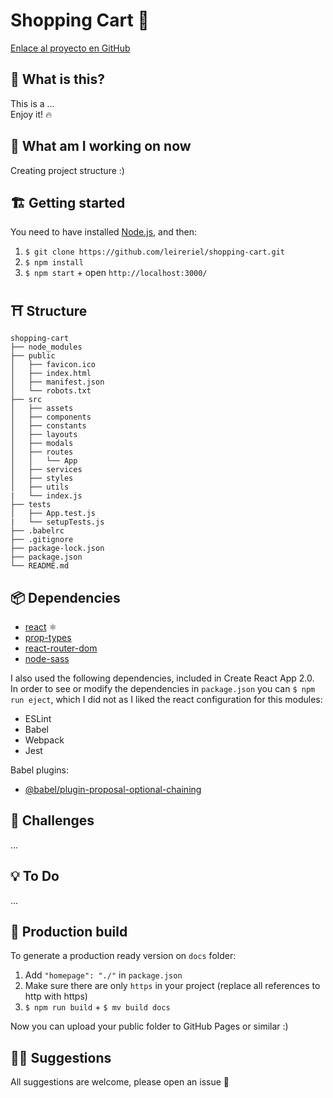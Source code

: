 # Shopping Cart 🛒

<!-- Captura de la app -->
<!-- [Enlace a la App online]() -->
[Enlace al proyecto en GitHub](https://github.com/leireriel/shopping-cart)

## 👀 What is this?

This is a ... <br />
Enjoy it! 🔥

## 📅 What am I working on now

Creating project structure :)

## 🏗️ Getting started

You need to have installed [Node.js](https://nodejs.org/), and then:

1. `$ git clone https://github.com/leireriel/shopping-cart.git`
2. `$ npm install`
3. `$ npm start` + open `http://localhost:3000/`

## ⛩️ Structure

```
shopping-cart
├── node_modules
├── public
│   ├── favicon.ico
│   ├── index.html
│   ├── manifest.json
│   └── robots.txt
├── src
│   ├── assets
│   ├── components
│   ├── constants
│   ├── layouts
│   ├── modals
│   ├── routes
│   │   └── App
│   ├── services
│   ├── styles
│   ├── utils
|   └── index.js
├── tests
│   ├── App.test.js
|   └── setupTests.js
├── .babelrc
├── .gitignore
├── package-lock.json
├── package.json
└── README.md
```

## 📦 Dependencies

* [react](https://www.npmjs.com/package/react) ⚛ 
* [prop-types](https://www.npmjs.com/package/prop-types)
* [react-router-dom](https://www.npmjs.com/package/react-router-dom)
* [node-sass](https://www.npmjs.com/package/node-sass)

I also used the following dependencies, included in Create React App 2.0. <br />
In order to see or modify the dependencies in `package.json` you can `$ npm run eject`, which I did not as I liked the react configuration for this modules:
* ESLint
* Babel
* Webpack
* Jest

Babel plugins:
* [@babel/plugin-proposal-optional-chaining](https://babeljs.io/docs/en/babel-plugin-proposal-optional-chaining)

## 💪 Challenges

...

## 💡 To Do

...
<!-- alias para importar sin ../../ rutas absolutas! :), no relativas -->
<!-- ver si eslint y optional-chaining están funcionando -->
<!-- Tests -->

## 🔧 Production build

To generate a production ready version on `docs` folder:

1. Add `"homepage": "./"` in `package.json`
2. Make sure there are only `https` in your project (replace all references to http with https)
3. `$ npm run build` + `$ mv build docs`

Now you can upload your public folder to GitHub Pages or similar :)

## 🤜🤛 Suggestions

All suggestions are welcome, please open an issue 💜
